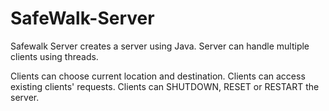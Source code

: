 # SafeWalk-Server
Safewalk Server creates a server using Java.
Server can handle multiple clients using threads.

Clients can choose current location and destination.
Clients can access existing clients' requests.
Clients can SHUTDOWN, RESET or RESTART the server.
